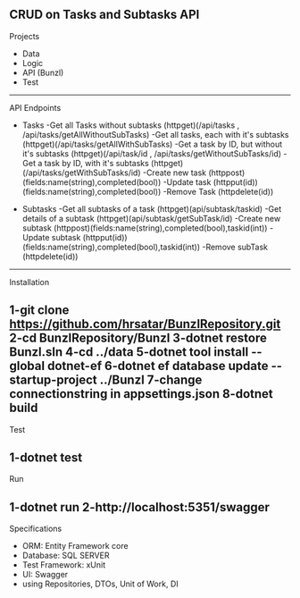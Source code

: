 CRUD on Tasks and Subtasks API
------------------------------------------------------
Projects 

- Data
- Logic
- API (Bunzl)
- Test
------------------------------------------------------
API Endpoints

- Tasks
  -Get all Tasks without subtasks (httpget)(/api/tasks , /api/tasks/getAllWithoutSubTasks)
  -Get all tasks, each with it's subtasks (httpget)(/api/tasks/getAllWithSubTasks)
  -Get a task by ID, but without it's subtasks (httpget)(/api/task/id , /api/tasks/getWithoutSubTasks/id)
  -Get a task by ID, with it's subtasks (httpget)(/api/tasks/getWithSubTasks/id)
  -Create new task (httppost)(fields:name(string),completed(bool))
  -Update task (httpput(id))(fields:name(string),completed(bool))
  -Remove Task (httpdelete(id))

- Subtasks
  -Get all subtasks of a task (httpget)(api/subtask/taskid)
  -Get details of a subtask (httpget)(api/subtask/getSubTask/id)
  -Create new subtask (httppost)(fields:name(string),completed(bool),taskid(int))
  -Update subtask (httpput(id))(fields:name(string),completed(bool),taskid(int))
  -Remove subTask (httpdelete(id))
------------------------------------------------------
Installation

1-git clone https://github.com/hrsatar/BunzlRepository.git
2-cd BunzlRepository/Bunzl
3-dotnet restore Bunzl.sln
4-cd ../data
5-dotnet tool install --global dotnet-ef
6-dotnet ef database update --startup-project ../Bunzl
7-change connectionstring in appsettings.json
8-dotnet build
------------------------------------------------------
Test

1-dotnet test
------------------------------------------------------
Run

1-dotnet run
2-http://localhost:5351/swagger
------------------------------------------------------
Specifications

- ORM: Entity Framework core
- Database: SQL SERVER
- Test Framework: xUnit
- UI: Swagger
- using Repositories, DTOs, Unit of Work, DI



